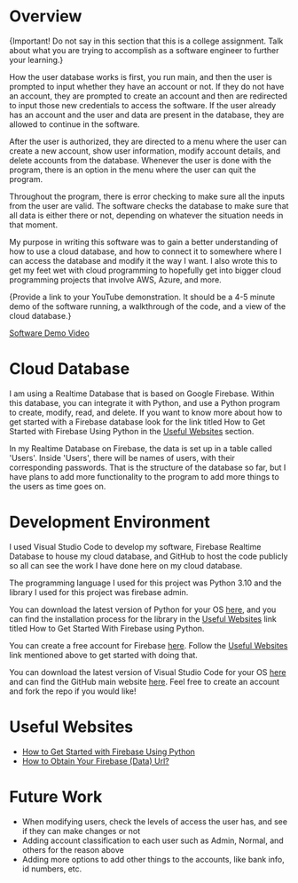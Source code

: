 # Overview

{Important!  Do not say in this section that this is a college assignment.  Talk about what you are trying to accomplish as a software engineer to further your learning.}

How the user database works is first, you run main, and then the user is prompted to input whether they have an account or not. If they do not have an account, they are prompted to create an account and then are redirected to input those new credentials to access the software. If the user already has an account and the user and data are present in the database, they are allowed to continue in the software.

After the user is authorized, they are directed to a menu where the user can create a new account, show user information, modify account details, and delete accounts from the database. Whenever the user is done with the program, there is an option in the menu where the user can quit the program.

Throughout the program, there is error checking to make sure all the inputs from the user are valid. The software checks the database to make sure that all data is either there or not, depending on whatever the situation needs in that moment.

My purpose in writing this software was to gain a better understanding of how to use a cloud database, and how to connect it to somewhere where I can access the database and modify it the way I want. I also wrote this to get my feet wet with cloud programming to hopefully get into bigger cloud programming projects that involve AWS, Azure, and more.

{Provide a link to your YouTube demonstration.  It should be a 4-5 minute demo of the software running, a walkthrough of the code, and a view of the cloud database.}

[Software Demo Video](http://youtube.link.goes.here)

# Cloud Database

I am using a Realtime Database that is based on Google Firebase. Within this database, you can integrate it with Python, and use a Python program to create, modify, read, and delete. If you want to know more about how to get started with a Firebase database look for the link titled How to Get Started with Firebase Using Python in the [Useful Websites](#useful-websites) section.

In my Realtime Database on Firebase, the data is set up in a table called 'Users'. Inside 'Users', there will be names of users, with their corresponding passwords. That is the structure of the database so far, but I have plans to add more functionality to the program to add more things to the users as time goes on.

# Development Environment

I used Visual Studio Code to develop my software, Firebase Realtime Database to house my cloud database, and GitHub to host the code publicly so all can see the work I have done here on my cloud database.

The programming language I used for this project was Python 3.10 and the library I used for this project was firebase admin.

You can download the latest version of Python for your OS [here](https://www.python.org/downloads/), and you can find the installation process for the library in the [Useful Websites](#useful-websites) link titled How to Get Started With Firebase using Python.

You can create a free account for Firebase [here](https://firebase.google.com/). Follow the [Useful Websites](#useful-websites) link mentioned above to get started with doing that.

You can download the latest version of Visual Studio Code for your OS [here](https://code.visualstudio.com/Download) and can find the GitHub main website [here](https://github.com/). Feel free to create an account and fork the repo if you would like!

# Useful Websites

* [How to Get Started with Firebase Using Python](https://www.freecodecamp.org/news/how-to-get-started-with-firebase-using-python/)
* [How to Obtain Your Firebase (Data) Url?](https://www.appypie.com/faqs/how-to-obtain-your-firebase-data-url)

# Future Work
* When modifying users, check the levels of access the user has, and see if they can make changes or not
* Adding account classification to each user such as Admin, Normal, and others for the reason above
* Adding more options to add other things to the accounts, like bank info, id numbers, etc.
